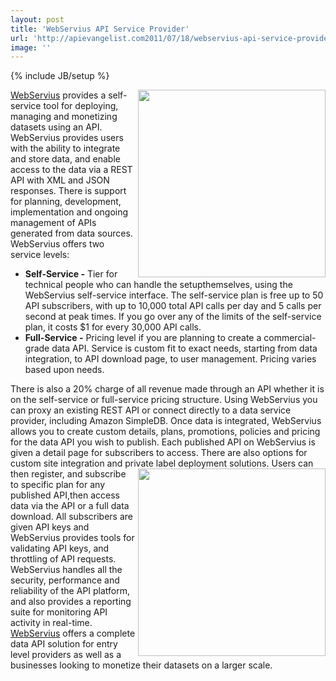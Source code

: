```yaml
---
layout: post
title: 'WebServius API Service Provider'
url: 'http://apievangelist.com2011/07/18/webservius-api-service-provider/'
image: ''
---
```

{% include JB/setup %}
<a title="WebServius" href="http://www.webservius.com/"><img src="http://kinlane-productions.s3.amazonaws.com/api-service-providers/webservius/webservius-logo.png"  width="300" align="right" /></a><a title="WebServius" href="http://www.webservius.com/">WebServius</a> provides a self-service tool for deploying, managing and monetizing datasets using an API.
WebServius provides users with the ability to integrate and store data, and enable access to the data via a REST API with XML and JSON responses.
There is support for planning, development, implementation and ongoing management of APIs generated from data sources.
WebServius offers two service levels:
<ul >
     <li>
          <strong>Self-Service -</strong> Tier for technical people who can handle the setupthemselves, using the WebServius self-service interface. The self-service plan is free up to 50 API subscribers, with up to 10,000 total API calls per day and 5 calls per second at peak times. If you go over any of the limits of the self-service plan, it costs $1 for every 30,000 API calls.
     </li>
     <li>
          <strong>Full-Service -</strong> Pricing level if you are planning to create a commercial-grade data API. Service is custom fit to exact needs, starting from data integration, to API download page, to user management. Pricing varies based upon needs.
     </li>
</ul>There is also a 20% charge of all revenue made through an API whether it is on the self-service or full-service pricing structure.
Using WebServius you can proxy an existing REST API or connect directly to a data service provider, including Amazon SimpleDB.
Once data is integrated, WebServius allows you to create custom details, plans, promotions, policies and pricing for the data API you wish to publish.
Each published API on WebServius is given a detail page for subscribers to access. There are also options for custom site integration and private label deployment solutions.
<a title="WebServius" href="http://www.webservius.com/"><img src="http://kinlane-productions.s3.amazonaws.com/api-service-providers/webservius/piggybank-monetize-api.png"  width="300" align="right" /></a>Users can then register, and subscribe to specific plan for any published API,then access data via the API or a full data download.
All subscribers are given API keys and WebServius provides tools for validating API keys, and throttling of API requests.
WebServius handles all the security, performance and reliability of the API platform, and also provides a reporting suite for monitoring API activity in real-time.
<a title="WebServius" href="http://www.webservius.com/">WebServius</a> offers a complete data API solution for entry level providers as well as a businesses looking to monetize their datasets on a larger scale.
